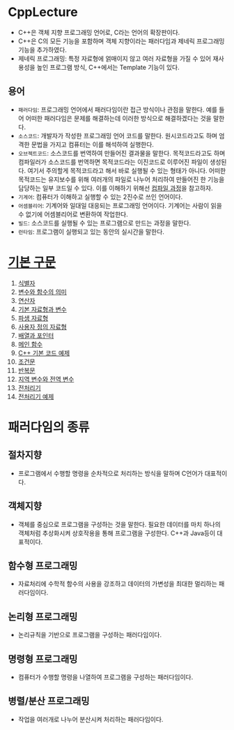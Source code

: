 # CppLecture
- C++은 객체 지향 프로그래밍 언어로, C라는 언어의 확장판이다.
- C++은 C의 모든 기능을 포함하며 객체 지향이라는 패러다임과 제네릭 프로그래밍 기능을 추가하였다.
- 제네릭 프로그래밍: 특정 자료형에 얽매이지 않고 여러 자료형을 가질 수 있어 재사용성을 높인 프로그램 방식, C++에서는 Template 기능이 있다.
## 용어
- `패러다임`: 프로그래밍 언어에서 패러다임이란 접근 방식이나 관점을 말한다. 예를 들어 어떠한 패러다임은 문제를 해결하는데 이러한 방식으로 해결하겠다는 것을 말한다.
- `소스코드`: 개발자가 작성한 프로그래밍 언어 코드를 말한다. 원시코드라고도 하며 엄격한 문법을 가지고 컴퓨터는 이를 해석하여 실행한다.
- `오브젝트코드`: 소스코드를 번역하여 만들어진 결과물을 말한다. 목적코드라고도 하며 컴파일러가 소스코드를 번역하면 목적코드라는 이진코드로 이루어진 파일이 생성된다. 여기서 주의할게 목적코드라고 해서 바로 실행될 수 있는 형태가 아니다. 어떠한 목적코드는 유지보수를 위해 여러개의 파일로 나누어 처리하여 만들어진 한 기능을 담당하는 일부 코드일 수 있다. 이를 이해하기 위해선 [컴파일 과정](./CompileProcess/)을 참고하자.
- `기계어`: 컴퓨터가 이해하고 실행할 수 있는 2진수로 쓰인 언어이다.
- `어셈블리어`: 기계어와 일대일 대응되는 프로그래밍 언어이다. 기계어는 사람이 읽을 수 없기에 어셈블리어로 변환하여 작업한다.
- `빌드`: 소스코드를 실행될 수 있는 프로그램으로 만드는 과정을 말한다.
- `런타임`: 프로그램이 실행되고 있는 동안의 실시간을 말한다.
# [기본 구문](./BasicSyntax/)
1. [식별자](./BasicSyntax/Syntax/Identifier.md)
2. [변수와 함수의 의미](./BasicSyntax/Syntax/VariableAndFunction.md)
3. [연산자](./BasicSyntax/Syntax/Operator.md)
4. [기본 자료형과 변수](./BasicSyntax/Syntax/PrimaryDataType.md)
5. [파생 자료형](./BasicSyntax/Syntax/DerivedDataType.md)
6. [사용자 정의 자료형](./BasicSyntax/Syntax/UserDefinedDataType.md)
7. [배열과 포인터](./BasicSyntax/Syntax/ArrayAndPointer.md)
8. [메인 함수](./BasicSyntax/Syntax/MainFunction.md)
9. [C++ 기본 코드 예제](./BasicSyntax/Example/CppExample.md)
10. [조건문](./BasicSyntax/Syntax/IfConditionalStatements.md)
11. [반복문](./BasicSyntax/Syntax/LoopStatements.md)
12. [지역 변수와 전역 변수](./BasicSyntax/Syntax/LocalAndGlobalVariables.md)
13. [전처리기](./BasicSyntax/Syntax/Preprocessor.md)
14. [전처리기 예제](./BasicSyntax/Example/PreprocessorExample.md)
# 패러다임의 종류
## 절차지향
- 프로그램에서 수행할 명령을 순차적으로 처리하는 방식을 말하며 C언어가 대표적이다.
## 객체지향
- 객체를 중심으로 프로그램을 구성하는 것을 말한다. 필요한 데이터를 마치 하나의 객체처럼 추상화시켜 상호작용을 통해 프로그램을 구성한다. C++과 Java등이 대표적이다.
## 함수형 프로그래밍
- 자료처리에 수학적 함수의 사용을 강조하고 데이터의 가변성을 최대한 멀리하는 패러다임이다.
## 논리형 프로그래밍
- 논리규칙을 기반으로 프로그램을 구성하는 패러다임이다.
## 명령형 프로그래밍
- 컴퓨터가 수행할 명령을 나열하여 프로그램을 구성하는 패러다임이다.
## 병렬/분산 프로그래밍
- 작업을 여러개로 나누어 분산시켜 처리하는 패러다임이다.